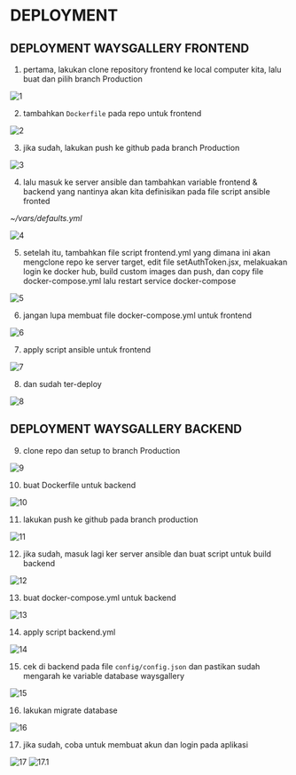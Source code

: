# DEPLOYMENT

## DEPLOYMENT WAYSGALLERY FRONTEND

1. pertama, lakukan clone repository frontend ke local computer kita, lalu buat dan pilih branch Production

![1](assets/00.png)

2. tambahkan `Dockerfile` pada repo untuk frontend

![2](assets/00-1.png)

3. jika sudah, lakukan push ke github pada branch Production

![3](assets/00-2.png)

4. lalu masuk ke server ansible dan tambahkan variable frontend & backend yang nantinya akan kita definisikan pada file script ansible fronted

*~/vars/defaults.yml*

![4](assets/01.png)

5. setelah itu, tambahkan file script frontend.yml yang dimana ini akan mengclone repo ke server target, edit file setAuthToken.jsx, melakuakan login ke docker hub, build custom images dan push, dan copy file docker-compose.yml lalu restart service docker-compose

![5](assets/02.png)

6. jangan lupa membuat file docker-compose.yml untuk frontend

![6](assets/03.png)

7. apply script ansible untuk frontend

![7](assets/04.png)

8. dan sudah ter-deploy

![8](assets/05.png)

## DEPLOYMENT WAYSGALLERY BACKEND

9. clone repo dan setup to branch Production

![9](assets/06.png)

10. buat Dockerfile untuk backend

![10](assets/07.png)

11. lakukan push ke github pada branch production

![11](assets/08.png)

12. jika sudah, masuk lagi ker server ansible dan buat script untuk build backend

![12](assets/09.png)

13. buat docker-compose.yml untuk backend

![13](assets/10.png)

14. apply script backend.yml

![14](assets/11.png)

15. cek di backend pada file `config/config.json` dan pastikan sudah mengarah ke variable database waysgallery

![15](assets/12.png)

16. lakukan migrate database

![16](assets/13.png)

17. jika sudah, coba untuk membuat akun dan login pada aplikasi

![17](assets/14.png)
![17.1](assets/15.png)


